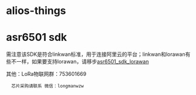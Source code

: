 # alios-things
# asr6501 sdk

需注意该SDK是符合linkwan标准，用于连接阿里云的平台；linkwan和lorawan有些不一样，如果要支持lorawan，请移步[asr6501_sdk_lorawan](https://github.com/zhangjun1992/asr6501_sdk_lorawan)

其他：LoRa物联网群：753601669

      芯片采购请联系 微信：longmanwzw
